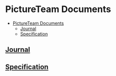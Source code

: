 # PictureTeam Documents

- [PictureTeam Documents](#pictureteam-documents)
  - [Journal](#journal)
  - [Specification](#specification)

## [Journal](journal.md)

## [Specification](specification.md)
